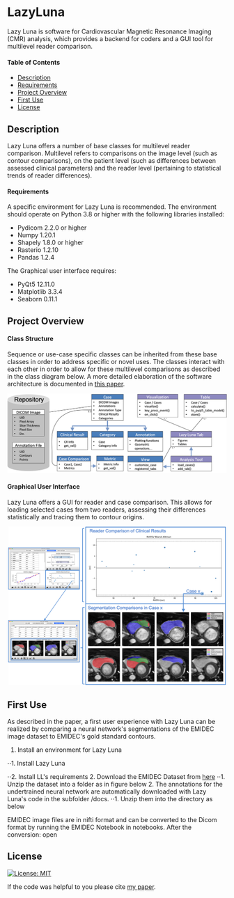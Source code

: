 # LazyLuna
Lazy Luna is software for Cardiovascular Magnetic Resonance Imaging (CMR) analysis, which provides a backend for coders and a GUI tool for multilevel reader comparison.

#### Table of Contents  
* [Description](#Description)  
* [Requirements](#Requirements)  
* [Project Overview](#Project-Overview)  
* [First Use](#First-Use)  
* [License](#License)


## Description
Lazy Luna offers a number of base classes for multilevel reader comparison. Multilevel refers to comparisons on the image level (such as contour comparisons), on the patient level (such as differences between assessed clinical parameters) and the reader level (pertaining to statistical trends of reader differences).

#### Requirements
A specific environment for Lazy Luna is recommended. The environment should operate on Python 3.8 or higher with the following libraries installed:
* Pydicom 2.2.0 or higher
* Numpy 1.20.1
* Shapely 1.8.0 or higher
* Rasterio 1.2.10 
* Pandas 1.2.4

The Graphical user interface requires:
* PyQt5 12.11.0
* Matplotlib 3.3.4
* Seaborn 0.11.1


## Project Overview

#### Class Structure
Sequence or use-case specific classes can be inherited from these base classes in order to address specific or novel uses. The classes interact with each other in order to allow for these multilevel comparisons as described in the class diagram below. A more detailed elaboration of the software architecture is documented in [this paper](https://www.nature.com/articles/s41598-022-10464-w).

<p align="center"> <img src="docs/Figure_classdiagram.png" width="700" title="Lazy Luna's Class Diagram!"> </p>

#### Graphical User Interface
Lazy Luna offers a GUI for reader and case comparison. This allows for loading selected cases from two readers, assessing their differences statistically and tracing them to contour origins.

<p align="center"> <img src="docs/Figure_tracing.png" width="500" title="Lazy Luna's Difference Tracing!"> </p>


## First Use

As described in the paper, a first user experience with Lazy Luna can be realized by comparing a neural network's segmentations of the EMIDEC image dataset to EMIDEC's gold standard contours. 


1. Install an environment for Lazy Luna

⋅⋅1. Install Lazy Luna

⋅⋅2. Install LL's requirements
2. Download the EMIDEC Dataset from [here](http://emidec.com/dataset)
⋅⋅1. Unzip the dataset into a folder as in figure below
2. The annotations for the undertrained neural network are automatically downloaded with Lazy Luna's code in the subfolder /docs. 
⋅⋅1. Unzip them into the directory as below


EMIDEC image files are in nifti format and can be converted to the Dicom format by running the EMIDEC Notebook in notebooks. After the conversion: open 


## License
[![License: MIT](https://img.shields.io/badge/License-MIT-yellow.svg)](https://opensource.org/licenses/MIT)

If the code was helpful to you please cite [my paper](https://www.nature.com/articles/s41598-022-10464-w).